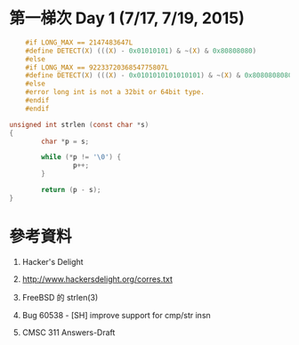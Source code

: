 # 第一梯次 Day 1 (7/17, 7/19, 2015)


```c
    #if LONG_MAX == 2147483647L
    #define DETECT(X) (((X) - 0x01010101) & ~(X) & 0x80808080)
    #else
    #if LONG_MAX == 9223372036854775807L
    #define DETECT(X) (((X) - 0x0101010101010101) & ~(X) & 0x8080808080808080)
    #else
    #error long int is not a 32bit or 64bit type.
    #endif
    #endif
```

```c
unsigned int strlen (const char *s)
{
        char *p = s;

        while (*p != '\0') {
                p++;
        }

        return (p - s);
}
```


# 參考資料

1. Hacker's Delight  

2. http://www.hackersdelight.org/corres.txt

3. FreeBSD 的 strlen(3) 

4. Bug 60538  - [SH] improve support for cmp/str insn 

5. CMSC 311 Answers-Draft 